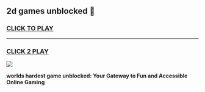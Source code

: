 
## 2d games unblocked 👋
<h3>
<a href="https://premium.freeplayer.one?title=2d_games_unblocked&ref=13F">CLICK TO PLAY</a></h3>
<hr>

<h3>
<a href="https://premium.freeplayer.one?title=2d_games_unblocked&ref=13F">CLICK 2 PLAY</a>
  
</h3>

<a href="https://premium.freeplayer.one?title=2d_games_unblocked&ref=12F/"><img src="https://clearcache.store/games.png"></a>


**worlds hardest game unblocked: Your Gateway to Fun and Accessible Online Gaming**

